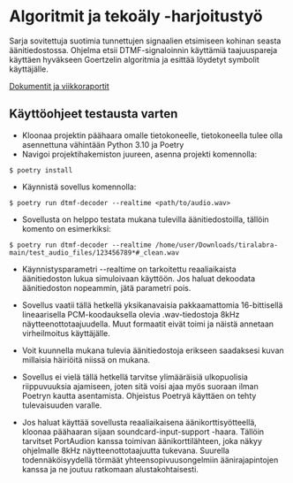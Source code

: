 # Algoritmit ja tekoäly -harjoitustyö
Sarja sovitettuja suotimia tunnettujen signaalien etsimiseen kohinan seasta äänitiedostossa.
Ohjelma etsii DTMF-signaloinnin käyttämiä taajuuspareja käyttäen hyväkseen Goertzelin algoritmia ja esittää löydetyt symbolit käyttäjälle.

[Dokumentit ja viikkoraportit](https://github.com/ogveeti/tiralabra/tree/main/Dokumentaatio)

## Käyttöohjeet testausta varten
- Kloonaa projektin päähaara omalle tietokoneelle, tietokoneella tulee olla asennettuna vähintään Python 3.10 ja Poetry
- Navigoi projektihakemiston juureen, asenna projekti komennolla:
```
$ poetry install
```
- Käynnistä sovellus komennolla:
```
$ poetry run dtmf-decoder --realtime <path/to/audio.wav>
```
- Sovellusta on helppo testata mukana tulevilla äänitiedostoilla, tällöin komento on esimerkiksi:
```
$ poetry run dtmf-decoder --realtime /home/user/Downloads/tiralabra-main/test_audio_files/123456789*#_clean.wav
```
- Käynnistysparametri --realtime on tarkoitettu reaaliaikaista äänitiedoston lukua simuloivaan käyttöön. Jos haluat dekoodata äänitiedoston nopeammin, jätä parametri pois.
- Sovellus vaatii tällä hetkellä yksikanavaisia pakkaamattomia 16-bittisellä lineaarisella PCM-koodauksella olevia .wav-tiedostoja 8kHz näytteenottotaajuudella. Muut formaatit eivät toimi ja näistä annetaan virheilmoitus käyttäjälle.
- Voit kuunnella mukana tulevia äänitiedostoja erikseen saadaksesi kuvan millaisia häiriöitä niissä on mukana.
- Sovellus ei vielä tällä hetkellä tarvitse ylimääräisiä ulkopuolisia riippuvuuksia ajamiseen, joten sitä voisi ajaa myös suoraan ilman Poetryn kautta asentamista. Ohjeistus Poetryä käyttäen on tehty tulevaisuuden varalle.

- Jos haluat käyttää sovellusta reaaliaikaisena äänikorttisyötteellä, kloonaa päähaaran sijaan soundcard-input-support -haara. Tällöin tarvitset PortAudion kanssa toimivan äänikorttilähteen, joka näkyy ohjelmalle 8kHz näytteenottotaajuutta tukevana. Suurella todennäköisyydellä törmäät yhteensopivuusongelmiin äänirajapintojen kanssa ja ne joutuu ratkomaan alustakohtaisesti.
